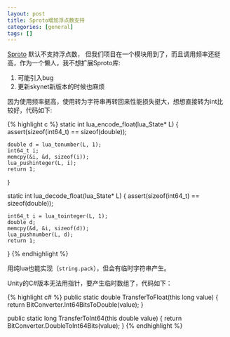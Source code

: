 ```yaml
---
layout: post
title: Sproto增加浮点数支持
categories: [general]
tags: []
---
```


[Sproto](https://github.com/cloudwu/skynet/wiki/Sproto) 默认不支持浮点数，
但我们项目在一个模块用到了，而且调用频率还挺高，作为一个懒人，我不想扩展Sproto库:

1. 可能引入bug
1. 更新skynet新版本的时候也麻烦

因为使用频率挺高，使用转为字符串再转回来性能损失挺大，想想直接转为int比较好，代码如下:
    
{% highlight c %}
static int lua_encode_float(lua_State* L) {
    assert(sizeof(int64_t) == sizeof(double));
    
    double d = lua_tonumber(L, 1);
    int64_t i;
    memcpy(&i, &d, sizeof(i));
    lua_pushinteger(L, i);
    return 1;
}

static int lua_decode_float(lua_State* L) {
    assert(sizeof(int64_t) == sizeof(double));
    
    int64_t i = lua_tointeger(L, 1);
    double d;
    memcpy(&d, &i, sizeof(d));
    lua_pushnumber(L, d);
    return 1;
}
{% endhighlight %}
    
用纯lua也能实现（`string.pack`），但会有临时字符串产生。


Unity的C#版本无法用指针，要产生临时数组了，代码如下：

{% highlight c# %}
public static double TransferToFloat(this long value)
{
    return BitConverter.Int64BitsToDouble(value);
}

public static long TransferToInt64(this double value)
{
    return BitConverter.DoubleToInt64Bits(value);
}
{% endhighlight %}






